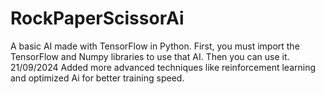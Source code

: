 # RockPaperScissorAi
A basic AI made with TensorFlow in Python.
First, you must import the TensorFlow and Numpy libraries to use that AI. Then you can use it.
21/09/2024
Added more advanced techniques like reinforcement learning and optimized Ai for better training speed.
